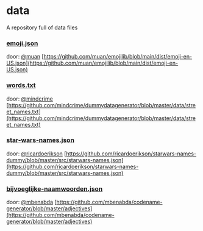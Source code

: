 # data
A repository full of data files

### [emoji.json](emoji.json)
door: [@muan](https://github.com/muan)
[https://github.com/muan/emojilib/blob/main/dist/emoji-en-US.json](https://github.com/muan/emojilib/blob/main/dist/emoji-en-US.json)

### [words.txt](words.txt)
door: [@mindcrime](https://github.com/mindcrime)
[https://github.com/mindcrime/dummydatagenerator/blob/master/data/street_names.txt](https://github.com/mindcrime/dummydatagenerator/blob/master/data/street_names.txt)

### [star-wars-names.json](star-wars-names.json)
door: [@ricardoerikson](https://github.com/ricardoerikson)
[https://github.com/ricardoerikson/starwars-names-dummy/blob/master/src/starwars-names.json](https://github.com/ricardoerikson/starwars-names-dummy/blob/master/src/starwars-names.json)

### [bijvoeglijke-naamwoorden.json](bijvoeglijke-naamwoorden.json)
door: [@mbenabda](https://github.com/mbenabda)
[https://github.com/mbenabda/codename-generator/blob/master/adjectives](https://github.com/mbenabda/codename-generator/blob/master/adjectives)
